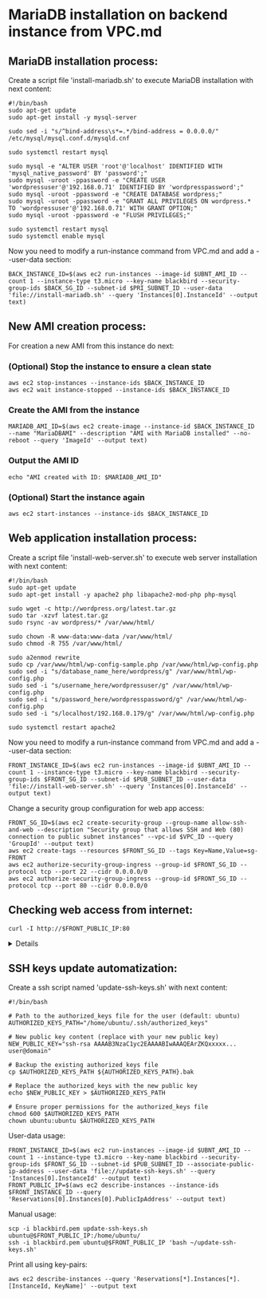# MariaDB installation on backend instance from VPC.md

## MariaDB installation process:
Create a script file 'install-mariadb.sh' to execute MariaDB installation with next content:

```
#!/bin/bash
sudo apt-get update
sudo apt-get install -y mysql-server

sudo sed -i "s/^bind-address\s*=.*/bind-address = 0.0.0.0/" /etc/mysql/mysql.conf.d/mysqld.cnf

sudo systemctl restart mysql

sudo mysql -e "ALTER USER 'root'@'localhost' IDENTIFIED WITH 'mysql_native_password' BY 'password';"
sudo mysql -uroot -ppassword -e "CREATE USER 'wordpressuser'@'192.168.0.71' IDENTIFIED BY 'wordpresspassword';"
sudo mysql -uroot -ppassword -e "CREATE DATABASE wordpress;"
sudo mysql -uroot -ppassword -e "GRANT ALL PRIVILEGES ON wordpress.* TO 'wordpressuser'@'192.168.0.71' WITH GRANT OPTION;"
sudo mysql -uroot -ppassword -e "FLUSH PRIVILEGES;"

sudo systemctl restart mysql
sudo systemctl enable mysql
```
Now you need to modify a run-instance command from VPC.md and add a --user-data section:

```
BACK_INSTANCE_ID=$(aws ec2 run-instances --image-id $UBNT_AMI_ID --count 1 --instance-type t3.micro --key-name blackbird --security-group-ids $BACK_SG_ID --subnet-id $PRI_SUBNET_ID --user-data 'file://install-mariadb.sh' --query 'Instances[0].InstanceId' --output text)
```

## New AMI creation process:
For creation a new AMI from this instance do next:

### (Optional) Stop the instance to ensure a clean state

```
aws ec2 stop-instances --instance-ids $BACK_INSTANCE_ID
aws ec2 wait instance-stopped --instance-ids $BACK_INSTANCE_ID
```

### Create the AMI from the instance

```
MARIADB_AMI_ID=$(aws ec2 create-image --instance-id $BACK_INSTANCE_ID --name "MariaDBAMI" --description "AMI with MariaDB installed" --no-reboot --query 'ImageId' --output text)
```

### Output the AMI ID

```
echo "AMI created with ID: $MARIADB_AMI_ID"
```

### (Optional) Start the instance again

```
aws ec2 start-instances --instance-ids $BACK_INSTANCE_ID
```

## Web application installation process:
Create a script file 'install-web-server.sh' to execute web server installation with next content:

```
#!/bin/bash
sudo apt-get update
sudo apt-get install -y apache2 php libapache2-mod-php php-mysql

sudo wget -c http://wordpress.org/latest.tar.gz
sudo tar -xzvf latest.tar.gz
sudo rsync -av wordpress/* /var/www/html/

sudo chown -R www-data:www-data /var/www/html/
sudo chmod -R 755 /var/www/html/

sudo a2enmod rewrite
sudo cp /var/www/html/wp-config-sample.php /var/www/html/wp-config.php
sudo sed -i "s/database_name_here/wordpress/g" /var/www/html/wp-config.php
sudo sed -i "s/username_here/wordpressuser/g" /var/www/html/wp-config.php
sudo sed -i "s/password_here/wordpresspassword/g" /var/www/html/wp-config.php
sudo sed -i "s/localhost/192.168.0.179/g" /var/www/html/wp-config.php

sudo systemctl restart apache2
```
Now you need to modify a run-instance command from VPC.md and add a --user-data section:

```
FRONT_INSTANCE_ID=$(aws ec2 run-instances --image-id $UBNT_AMI_ID --count 1 --instance-type t3.micro --key-name blackbird --security-group-ids $FRONT_SG_ID --subnet-id $PUB_SUBNET_ID --user-data 'file://install-web-server.sh' --query 'Instances[0].InstanceId' --output text)
```
Change a security group configuration for web app access:

```
FRONT_SG_ID=$(aws ec2 create-security-group --group-name allow-ssh-and-web --description "Security group that allows SSH and Web (80) connection to public subnet instances" --vpc-id $VPC_ID --query 'GroupId' --output text)
aws ec2 create-tags --resources $FRONT_SG_ID --tags Key=Name,Value=sg-FRONT
aws ec2 authorize-security-group-ingress --group-id $FRONT_SG_ID --protocol tcp --port 22 --cidr 0.0.0.0/0
aws ec2 authorize-security-group-ingress --group-id $FRONT_SG_ID --protocol tcp --port 80 --cidr 0.0.0.0/0
```

## Checking web access from internet:

```
curl -I http://$FRONT_PUBLIC_IP:80
```
<details>

```
HTTP/1.1 200 OK
Date: Tue, 22 Oct 2024 22:09:56 GMT
Server: Apache/2.4.41 (Ubuntu)
Last-Modified: Tue, 22 Oct 2024 22:08:17 GMT
Content-Type: text/html; charset=UTF-8
Content-Length: 1234
Connection: keep-alive
```
</details>

## SSH keys update automatization:
Create a ssh script named 'update-ssh-keys.sh' with next content:

```
#!/bin/bash

# Path to the authorized_keys file for the user (default: ubuntu)
AUTHORIZED_KEYS_PATH="/home/ubuntu/.ssh/authorized_keys"

# New public key content (replace with your new public key)
NEW_PUBLIC_KEY="ssh-rsa AAAAB3NzaC1yc2EAAAABIwAAAQEArZKQxxxxx... user@domain"

# Backup the existing authorized_keys file
cp $AUTHORIZED_KEYS_PATH ${AUTHORIZED_KEYS_PATH}.bak

# Replace the authorized_keys with the new public key
echo $NEW_PUBLIC_KEY > $AUTHORIZED_KEYS_PATH

# Ensure proper permissions for the authorized_keys file
chmod 600 $AUTHORIZED_KEYS_PATH
chown ubuntu:ubuntu $AUTHORIZED_KEYS_PATH
```

User-data usage:

```
FRONT_INSTANCE_ID=$(aws ec2 run-instances --image-id $UBNT_AMI_ID --count 1 --instance-type t3.micro --key-name blackbird --security-group-ids $FRONT_SG_ID --subnet-id $PUB_SUBNET_ID --associate-public-ip-address --user-data 'file://update-ssh-keys.sh' --query 'Instances[0].InstanceId' --output text)
FRONT_PUBLIC_IP=$(aws ec2 describe-instances --instance-ids $FRONT_INSTANCE_ID --query 'Reservations[0].Instances[0].PublicIpAddress' --output text)
```
Manual usage:

```
scp -i blackbird.pem update-ssh-keys.sh ubuntu@$FRONT_PUBLIC_IP:/home/ubuntu/
ssh -i blackbird.pem ubuntu@$FRONT_PUBLIC_IP 'bash ~/update-ssh-keys.sh'
```

Print all using key-pairs:

```
aws ec2 describe-instances --query 'Reservations[*].Instances[*].[InstanceId, KeyName]' --output text
```

